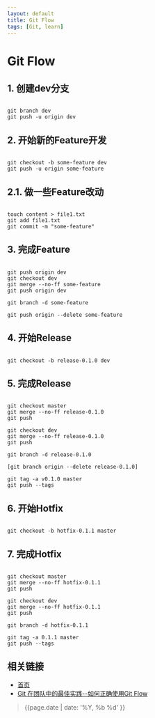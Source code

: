 ```yaml
---
layout: default
title: Git Flow
tags: [Git, learn]
---
```


# Git Flow

## 1. 创建dev分支

```

git branch dev
git push -u origin dev

```

## 2. 开始新的Feature开发

```

git checkout -b some-feature dev
git push -u origin some-feature

```

## 2.1. 做一些Feature改动

```

touch content > file1.txt
git add file1.txt
git commit -m "some-feature"

```

## 3. 完成Feature

```

git push origin dev
git checkout dev
git merge --no-ff some-feature
git push origin dev

git branch -d some-feature

git push origin --delete some-feature

```

## 4. 开始Release

```

git checkout -b release-0.1.0 dev

```

## 5. 完成Release

```

git checkout master
git merge --no-ff release-0.1.0
git push

git checkout dev
git merge --no-ff release-0.1.0
git push

git branch -d release-0.1.0

[git branch origin --delete release-0.1.0]

git tag -a v0.1.0 master
git push --tags

```

## 6. 开始Hotfix

```

git checkout -b hotfix-0.1.1 master

```

## 7. 完成Hotfix

```

git checkout master
git merge --no-ff hotfix-0.1.1
git push

git checkout dev
git merge --no-ff hotfix-0.1.1
git push

git branch -d hotfix-0.1.1

git tag -a 0.1.1 master
git push --tags

```


## 相关链接
- [首页](https://zhishan33.github.io/shanBlog/)
- [Git 在团队中的最佳实践--如何正确使用Git Flow](http://www.cnblogs.com/cnblogsfans/p/5075073.html)

> {{page.date | date: '%Y, %b %d' }}
